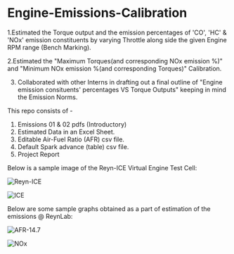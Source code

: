 # Engine-Emissions-Calibration
1.Estimated the Torque output and the emission percentages of 'CO', 'HC' & 'NOx' emission constituents by varying Throttle along side the given Engine RPM range (Bench Marking).

2.Estimated the "Maximum Torques(and corresponding NOx emission %)" and "Minimum NOx emission %(and corresponding Torques)" Calibration.

3. Collaborated with other Interns in drafting out a final outline of "Engine emission consituents' percentages VS Torque Outputs" keeping in mind the Emission Norms.

This repo consists of -
  1. Emissions 01 & 02 pdfs (Introductory)
  2. Estimated Data in an Excel Sheet.
  3. Editable Air-Fuel Ratio (AFR) csv file.
  4. Default Spark advance (table) csv file.
  5. Project Report


Below is a sample image of the Reyn-ICE Virtual Engine Test Cell:

![Reyn-ICE](https://user-images.githubusercontent.com/68963724/90239308-e9cead80-de44-11ea-9564-4e8c34d11eb9.png)

![ICE](https://user-images.githubusercontent.com/68963724/90239390-0ff44d80-de45-11ea-85a4-00f96887c81e.png)



Below are some sample graphs obtained as a part of estimation of the emissions @ ReynLab:

![AFR-14.7](https://user-images.githubusercontent.com/68963724/100433379-ff4ca800-30c0-11eb-87a7-273fbacbcd7d.png)

![NOx](https://user-images.githubusercontent.com/68963724/100433570-4470da00-30c1-11eb-9d75-d1f92c4fa4d5.png)
